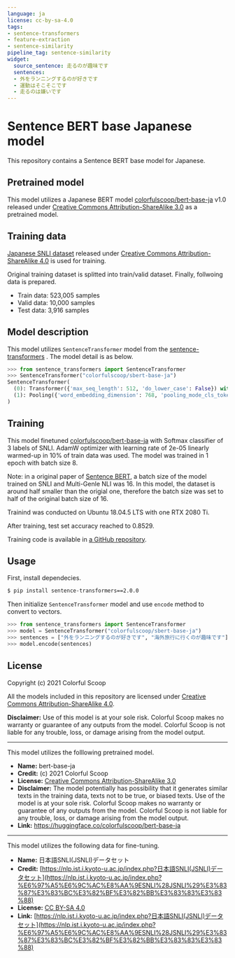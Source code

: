 ```yaml
---
language: ja
license: cc-by-sa-4.0
tags:
- sentence-transformers
- feature-extraction
- sentence-similarity
pipeline_tag: sentence-similarity
widget:
  source_sentence: 走るのが趣味です
  sentences:
  - 外をランニングするのが好きです
  - 運動はそこそこです
  - 走るのは嫌いです
---
```


# Sentence BERT base Japanese model

This repository contains a Sentence BERT base model for Japanese.

## Pretrained model

This model utilizes a Japanese BERT model [colorfulscoop/bert-base-ja](https://huggingface.co/colorfulscoop/bert-base-ja) v1.0 released under [Creative Commons Attribution-ShareAlike 3.0](https://creativecommons.org/licenses/by-sa/3.0/) as a pretrained model.

## Training data

[Japanese SNLI dataset](https://nlp.ist.i.kyoto-u.ac.jp/index.php?%E6%97%A5%E6%9C%AC%E8%AA%9ESNLI%28JSNLI%29%E3%83%87%E3%83%BC%E3%82%BF%E3%82%BB%E3%83%83%E3%83%88) released under [Creative Commons Attribution-ShareAlike 4.0](https://creativecommons.org/licenses/by-sa/4.0/) is used for training.

Original training dataset is splitted into train/valid dataset. Finally, follwoing data is prepared.

* Train data: 523,005 samples
* Valid data: 10,000 samples
* Test data: 3,916 samples

## Model description

This model utilizes `SentenceTransformer` model from the [sentence-transformers](https://github.com/UKPLab/sentence-transformers) .
The model detail is as below.

```py
>>> from sentence_transformers import SentenceTransformer
>>> SentenceTransformer("colorfulscoop/sbert-base-ja")
SentenceTransformer(
  (0): Transformer({'max_seq_length': 512, 'do_lower_case': False}) with Transformer model: BertModel
  (1): Pooling({'word_embedding_dimension': 768, 'pooling_mode_cls_token': False, 'pooling_mode_mean_tokens': True, 'pooling_mode_max_tokens': False, 'pooling_mode_mean_sqrt_len_tokens': False})
)
```

## Training

This model finetuned [colorfulscoop/bert-base-ja](https://huggingface.co/colorfulscoop/bert-base-ja) with Softmax classifier of 3 labels of SNLI. AdamW optimizer with learning rate of 2e-05 linearly warmed-up in 10% of train data was used. The model was trained in 1 epoch with batch size 8.

Note: in a original paper of [Sentence BERT](https://arxiv.org/abs/1908.10084), a batch size of the model trained on SNLI and Multi-Genle NLI was 16. In this model, the dataset is around half smaller than the origial one, therefore the batch size was set to half of the original batch size of 16.

Trainind was conducted on Ubuntu 18.04.5 LTS with one RTX 2080 Ti.

After training, test set accuracy reached to 0.8529.

Training code is available in [a GitHub repository](https://github.com/colorfulscoop/sbert-ja).

## Usage

First, install dependecies.

```sh
$ pip install sentence-transformers==2.0.0
```

Then initialize `SentenceTransformer` model and use `encode` method to convert to vectors.

```py
>>> from sentence_transformers import SentenceTransformer
>>> model = SentenceTransformer("colorfulscoop/sbert-base-ja")
>>> sentences = ["外をランニングするのが好きです", "海外旅行に行くのが趣味です"]
>>> model.encode(sentences)
```

## License

Copyright (c) 2021 Colorful Scoop

All the models included in this repository are licensed under [Creative Commons Attribution-ShareAlike 4.0](https://creativecommons.org/licenses/by-sa/4.0/).

**Disclaimer:** Use of this model is at your sole risk. Colorful Scoop makes no warranty or guarantee of any outputs from the model. Colorful Scoop is not liable for any trouble, loss, or damage arising from the model output.

---

This model utilizes the folllowing pretrained model.

* **Name:** bert-base-ja
* **Credit:** (c) 2021 Colorful Scoop
* **License:** [Creative Commons Attribution-ShareAlike 3.0](https://creativecommons.org/licenses/by-sa/3.0/)
* **Disclaimer:** The model potentially has possibility that it generates similar texts in the training data, texts not to be true, or biased texts. Use of the model is at your sole risk. Colorful Scoop makes no warranty or guarantee of any outputs from the model. Colorful Scoop is not liable for any trouble, loss, or damage arising from the model output.
* **Link:** https://huggingface.co/colorfulscoop/bert-base-ja

---

This model utilizes the following data for fine-tuning.

* **Name:** 日本語SNLI(JSNLI)データセット
* **Credit:** [https://nlp.ist.i.kyoto-u.ac.jp/index.php?日本語SNLI(JSNLI)データセット](https://nlp.ist.i.kyoto-u.ac.jp/index.php?%E6%97%A5%E6%9C%AC%E8%AA%9ESNLI%28JSNLI%29%E3%83%87%E3%83%BC%E3%82%BF%E3%82%BB%E3%83%83%E3%83%88)
* **License:** [CC BY-SA 4.0](https://creativecommons.org/licenses/by-sa/4.0/)
* **Link:** [https://nlp.ist.i.kyoto-u.ac.jp/index.php?日本語SNLI(JSNLI)データセット](https://nlp.ist.i.kyoto-u.ac.jp/index.php?%E6%97%A5%E6%9C%AC%E8%AA%9ESNLI%28JSNLI%29%E3%83%87%E3%83%BC%E3%82%BF%E3%82%BB%E3%83%83%E3%83%88)
